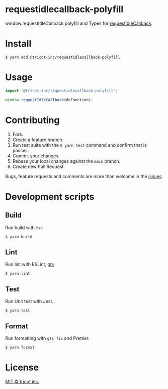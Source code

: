 # requestidlecallback-polyfill

window.requestIdleCallback polyfill and Types for [requestIdleCallback](https://developer.mozilla.org/en-US/docs/Web/API/Window/requestIdleCallback).

# Install

```shell
$ yarn add @tricot-inc/requestidlecallback-polyfill
```

# Usage

```ts
import '@tricot-inc/requestidlecallback-polyfill';

window.requestIdleCallback(doFunction);
```

# Contributing

1. Fork.
2. Create a feature branch.
3. Run test suite with the `$ yarn test` command and confirm that is passes.
4. Commit your changes.
5. Rebase your local changes against the `main` branch.
6. Create new Pull Request.

Bugs, feature requests and comments are more than welcome in the [issues](https://github.com/tricot-inc/requestidlecallback-polyfill/issues).

# Development scripts

## Build

Run build with `tsc`.

```shell
$ yarn build
```

## Lint

Run lint with ESLint, [gts](https://github.com/google/gts)

```shell
$ yarn lint
```

## Test

Run Unit test with Jest.

```shell
$ yarn test
```

## Format

Run formatting with `gts fix` and Prettier.

```shell
$ yarn format
```

# License

[MIT © tricot inc.](./LICENSE)
